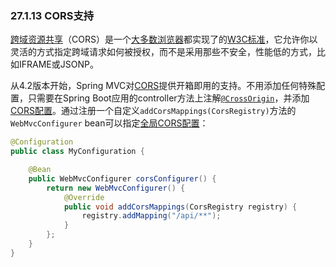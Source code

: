 ### 27.1.13 CORS支持

[跨域资源共享](https://en.wikipedia.org/wiki/Cross-origin_resource_sharing)（CORS）是一个[大多数浏览器](https://caniuse.com/#feat=cors)都实现了的[W3C标准](https://www.w3.org/TR/cors/)，它允许你以灵活的方式指定跨域请求如何被授权，而不是采用那些不安全，性能低的方式，比如IFRAME或JSONP。

从4.2版本开始，Spring MVC对[CORS](https://docs.spring.io/spring/docs/5.0.4.RELEASE/spring-framework-reference/web.html#cors)提供开箱即用的支持。不用添加任何特殊配置，只需要在Spring Boot应用的controller方法上注解[`@CrossOrigin`](https://docs.spring.io/spring/docs/5.0.4.RELEASE/javadoc-api/org/springframework/web/bind/annotation/CrossOrigin.html)，并添加[CORS配置](https://docs.spring.io/spring/docs/5.0.4.RELEASE/spring-framework-reference/web.html#controller-method-cors-configuration)。通过注册一个自定义`addCorsMappings(CorsRegistry)`方法的`WebMvcConfigurer` bean可以指定[全局CORS配置](https://docs.spring.io/spring/docs/5.0.4.RELEASE/spring-framework-reference/web.html#global-cors-configuration)：
```java
@Configuration
public class MyConfiguration {

    @Bean
    public WebMvcConfigurer corsConfigurer() {
        return new WebMvcConfigurer() {
            @Override
            public void addCorsMappings(CorsRegistry registry) {
                registry.addMapping("/api/**");
            }
        };
    }
}
```
